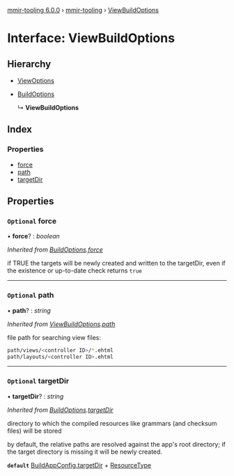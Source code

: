 [mmir-tooling 6.0.0](../README.md) › [mmir-tooling](../modules/mmir_tooling.md) › [ViewBuildOptions](mmir_tooling.viewbuildoptions.md)

# Interface: ViewBuildOptions

## Hierarchy

* [ViewOptions](mmir_tooling.viewoptions.md)

* [BuildOptions](mmir_tooling.buildoptions.md)

  ↳ **ViewBuildOptions**

## Index

### Properties

* [force](mmir_tooling.viewbuildoptions.md#optional-force)
* [path](mmir_tooling.viewbuildoptions.md#optional-path)
* [targetDir](mmir_tooling.viewbuildoptions.md#optional-targetdir)

## Properties

### `Optional` force

• **force**? : *boolean*

*Inherited from [BuildOptions](mmir_tooling.buildoptions.md).[force](mmir_tooling.buildoptions.md#optional-force)*

if TRUE the targets will be newly created and written to the targetDir,
even if the existence or up-to-date check returns `true`

___

### `Optional` path

• **path**? : *string*

*Inherited from [ViewBuildOptions](mmir_tooling.viewbuildoptions.md).[path](mmir_tooling.viewbuildoptions.md#optional-path)*

file path for searching view files:
```bash
path/views/<controller ID>/*.ehtml
path/layouts/<controller ID>.ehtml
```

___

### `Optional` targetDir

• **targetDir**? : *string*

*Inherited from [BuildOptions](mmir_tooling.buildoptions.md).[targetDir](mmir_tooling.buildoptions.md#optional-targetdir)*

directory to which the compiled resources like grammars (and checksum files) will be stored

by default, the relative paths are resolved against the app's root directory;
if the target directory is missing it will be newly created.

**`default`** [BuildAppConfig.targetDir](mmir_tooling.buildappconfig.md#optional-targetdir) + [ResourceType](../modules/mmir_tooling.md#resourcetype)
